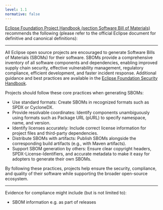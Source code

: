 ```yaml
---
level: 1.1
normative: false
---
```


[Eclipse Foundation Project Handbook (section Software Bill of Materials)](https://www.eclipse.org/projects/handbook/#sbom) recommends the following (please refer to the official Eclipse document for definitive and canonical definitions):

---

All Eclipse open source projects are encouraged to generate Software Bills of Materials (SBOMs) for their software. SBOMs provide a comprehensive inventory of all software components and dependencies, enabling improved supply chain security, effective vulnerability management, regulatory compliance, efficient development, and faster incident response. Additional guidance and best practices are available in the [Eclipse Foundation Security Handbook](https://eclipse-csi.github.io/security-handbook/index.html).

Projects should follow these core practices when generating SBOMs:

* Use standard formats: Create SBOMs in recognized formats such as SPDX or CycloneDX.
* Provide resolvable coordinates: Identify components unambiguously using formats such as Package URL (pURL) to specify namespace, name, and version.
* Identify licenses accurately: Include correct license information for project files and third-party dependencies.
* Distribute SBOMs with artifacts: Publish SBOMs alongside the corresponding build artifacts (e.g., with Maven artifacts).
* Support SBOM generation by others: Ensure clear copyright headers, SPDX-License-Identifiers, and accurate metadata to make it easy for adopters to generate their own SBOMs.

By following these practices, projects help ensure the security, compliance, and quality of their software while supporting the broader open-source ecosystem.

---

Evidence for compliance might include (but is not limited to):

* SBOM information e.g. as part of releases
